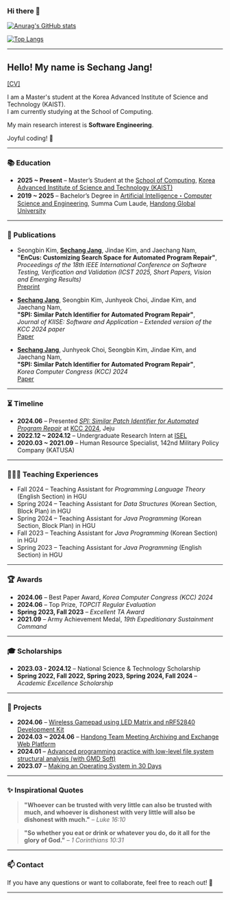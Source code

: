 ### Hi there 👋  

<!--  
**newwin01/newwin01** is a ✨ _special_ ✨ repository because its `README.md` (this file) appears on your GitHub profile.  

Here are some ideas to get you started:  

- 🔭 I’m currently working on ...  
- 🌱 I’m currently learning ...  
- 👯 I’m looking to collaborate on ...  
- 🤔 I’m looking for help with ...  
- 💬 Ask me about ...  
- 📫 How to reach me: ...  
- 😄 Pronouns: ...  
- ⚡ Fun fact: ...  
-->

[![Anurag's GitHub stats](https://github-readme-stats.vercel.app/api?username=newwin01&count_private=true)](https://github.com/anuraghazra/github-readme-stats)  

[![Top Langs](https://github-readme-stats.vercel.app/api/top-langs/?username=newwin01&count_private=true&exclude_repo=github-readme-stats,newwin01.github.io,MacBookReport,2023_2_Machine_Learning,OS_3-1)](https://github.com/anuraghazra/github-readme-stats)  

---

## Hello! My name is Sechang Jang!  
[[CV]](assets/CV_JSC.pdf)  

I am a Master's student at the Korea Advanced Institute of Science and Technology (KAIST).  
I am currently studying at the School of Computing.  

My main research interest is **Software Engineering**.  

Joyful coding! 🚀  

---

### 📚 Education  
- **2025 ~ Present** – Master’s Student at the [School of Computing](https://cs.kaist.ac.kr/), [Korea Advanced Institute of Science and Technology (KAIST)](https://www.kaist.ac.kr/)  
- **2019 ~ 2025** – Bachelor’s Degree in [Artificial Intelligence・Computer Science and Engineering](https://csee.handong.edu/), Summa Cum Laude, [Handong Global University](https://www.handong.edu/)  

---

### 📄 Publications  
- Seongbin Kim, <u>**Sechang Jang**</u>, Jindae Kim, and Jaechang Nam,  
  **"EnCus: Customizing Search Space for Automated Program Repair"**,  
  *Proceedings of the 18th IEEE International Conference on Software Testing, Verification and Validation (ICST 2025, Short Papers, Vision and Emerging Results)*  
  [Preprint](assets/ICST_2025_EnCus.pdf)  

- <u>**Sechang Jang**</u>, Seongbin Kim, Junhyeok Choi, Jindae Kim, and Jaechang Nam,  
  **"SPI: Similar Patch Identifier for Automated Program Repair"**,  
  *Journal of KIISE: Software and Application* – *Extended version of the KCC 2024 paper*  
  [Paper](https://jok.kiise.or.kr/digital-library/102063)  

- <u>**Sechang Jang**</u>, Junhyeok Choi, Seongbin Kim, Jindae Kim, and Jaechang Nam,  
  **"SPI: Similar Patch Identifier for Automated Program Repair"**,  
  *Korea Computer Congress (KCC) 2024*  
  [Paper](https://www.dbpia.co.kr/journal/articleDetail?nodeId=NODE11861843)  

---

### ⏳ Timeline  

- **2024.06** – Presented *[SPI: Similar Patch Identifier for Automated Program Repair](assets/KCC_2024_SPI_Presentation.pdf)* at [KCC 2024](https://kcc2024.kiise.or.kr/Proceedings/Home.asp), Jeju  
- **2022.12 ~ 2024.12** – Undergraduate Research Intern at [ISEL](https://isel.handong.edu/)  
- **2020.03 ~ 2021.09** – Human Resource Specialist, 142nd Military Policy Company (KATUSA)

---

### 👩🏻‍🏫 Teaching Experiences

- Fall 2024 – Teaching Assistant for *Programming Language Theory* (English Section) in HGU
- Spring 2024 – Teaching Assistant for *Data Structures* (Korean Section, Block Plan) in HGU
- Spring 2024 – Teaching Assistant for *Java Programming* (Korean Section, Block Plan) in HGU
- Fall 2023 – Teaching Assistant for *Java Programming* (Korean Section) in HGU
- Spring 2023 – Teaching Assistant for *Java Programming* (English Section) in HGU
---

### 🏆 Awards 
- **2024.06** – Best Paper Award, *Korea Computer Congress (KCC) 2024*  
- **2024.06** – Top Prize, *TOPCIT Regular Evaluation*  
- **Spring 2023, Fall 2023** – *Excellent TA Award*  
- **2021.09** – Army Achievement Medal, *19th Expeditionary Sustainment Command*  

---

### 🎓 Scholarships

- **2023.03 - 2024.12** – National Science & Technology Scholarship  
- **Spring 2022, Fall 2022, Spring 2023, Spring 2024, Fall 2024** – *Academic Excellence Scholarship* 

---

### 🔬 Projects  
- **2024.06** – [Wireless Gamepad using LED Matrix and nRF52840 Development Kit](https://github.com/newwin01/Micro_Team)  
- **2024.03 ~ 2024.06** – [Handong Team Meeting Archiving and Exchange Web Platform](https://github.com/2024-SE-Project)  
- **2024.01** – [Advanced programming practice with low-level file system structural analysis (with GMD Soft)](https://github.com/newwin01/FAT32_Analysis)  
- **2023.07** – [Making an Operating System in 30 Days](https://github.com/newwin01/OS_30days)  

---

### ✨ Inspirational Quotes  
> **"Whoever can be trusted with very little can also be trusted with much, and whoever is dishonest with very little will also be dishonest with much."** – *Luke 16:10*  

> **"So whether you eat or drink or whatever you do, do it all for the glory of God."** – *1 Corinthians 10:31*  

---

### 📫 Contact  
If you have any questions or want to collaborate, feel free to reach out! 🚀  

---

